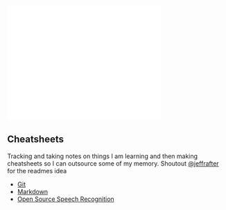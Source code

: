 ![](assets/images/404.gif)

## Cheatsheets
Tracking and taking notes on things I am learning and then making cheatsheets so I can outsource some of my memory. Shoutout [@jeffrafter](https://github.com/jeffrafter/howto) for the readmes idea

- [Git](https://github.com/gradywoodruff/cheatsheet/blob/master/git.md)
- [Markdown](https://github.com/gradywoodruff/cheatsheet/blob/master/markdown.md)
- [Open Source Speech Recognition](https://github.com/gradywoodruff/cheatsheet/blob/master/speech_recognition.md)

